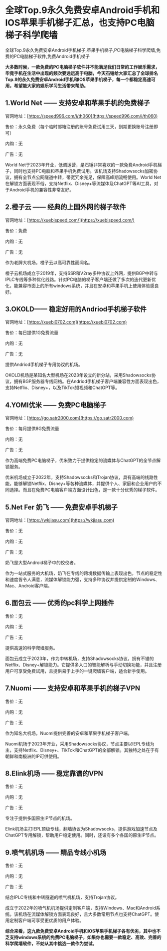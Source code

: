 # 全球Top.9永久免费安卓Android手机和IOS苹果手机梯子汇总，也支持PC电脑梯子科学爬墙
全球Top.9永久免费安卓Android手机梯子,苹果手机梯子,PC电脑梯子科学爬墙,免费的PC电脑梯子软件,免费Android手机梯子

**大多数时候，一款免费的PC电脑梯子软件并不能满足我们日常的工作娱乐需求，毕竟手机在生活中出现的频次要远远高于电脑，今天石锤给大家汇总了全球排名Top.9的永久免费安卓Android手机和IOS苹果手机梯子，每一个都稳定高速可用，希望能大家的娱乐学习生活带来帮助。**

## 1.World Net —— 支持安卓和苹果手机的免费梯子
官网地址：[https://speed996.com/i/th060](https://speed996.com/i/th060)

售价：永久免费（每个临时邮箱注册的账号免费试用三天，到期更换账号注册即可）

内购：无

广告：无

World Net于2023年开业，低调运营，是石锤非常喜欢的一款免费Android手机梯子，同时也支持PC电脑和苹果手机免费试用。该机场支持Shadowsocks加密协议，拥有全节点公网隧道中转，带宽冗余充足，保障高峰期流畅使用。World Net在解锁方面表现不俗，支持Netflix、Disney+等流媒体及ChatGPT等AI工具，对于Android手机的兼容性非常友好。

## 2.橙子云 —— 经典的上国外网的梯子软件
官网地址：[https://xuebispeed.com/](https://xuebispeed.com/)

售价：免费

内购：无

广告：无

作为老牌大机场，橙子云以高可靠性而闻名。

橙子云机场成立于2019年，支持SSR和V2ray多种协议上外网，提供BGP中转与IPLC专线等多种优化线路。针对PC电脑的梯子客户端还做了多次的迭代更新优化，能兼容市面上的所有windows系统，并且在安卓和苹果手机上使用体验感良好。

## 3.OKOLD—— 稳定好用的Andriod手机梯子软件
官网地址：[https://xuebi0702.com](https://xuebi0702.com)

售价：每日提供1G免费流量

内购：无

广告：无

提供Andriod手机梯子专用协议的机场。

OKOLD机场是某知名大型机场在2023年设立的新分站，采用Shadowsocks协议，拥有BGP服务器专线网络。在Andriod手机梯子客户端兼容性方面表现出色，支持Netflix、Disney+，以及TikTok短视频和ChatGPT等。

## 4.YOMI优米 —— 免费PC电脑梯子
官网地址：[https://go.satr2000.com](https://go.satr2000.com)

售价：每月提供8G免费流量

内购：无

广告：无

作为高端免费PC电脑梯子，优米致力于提供稳定的流媒体与ChatGPT的全节点解锁服务。

优米机场成立于2022年，支持Shadowsocks和Trojan协议，具有高端的线路性能，能够解锁Netflix、Disney+等各种流媒体，并提供个人、家庭和企业用户的不同选择。而且在免费PC电脑客户端方面设计出色，是一款十分优秀的梯子软件。

## 5.Net Fer 奶飞 —— 免费安卓手机梯子
官网地址：[https://wkjiasu.com](https://wkjiasu.com)

售价：无

内购：无

广告：无

奶飞是大型Android梯子中的佼佼者。

作为一站式服务的大机场，奶飞在专线的跨境数据传输上表现出色，节点的稳定性和速度皆令人满意，流媒体解锁能力强，支持多种协议并提供定制的Windows、Mac、Android客户端。

## 6.面包云 —— 优秀的pc科学上网插件
售价：无

内购：无

广告：无

提供高速的科学爬墙服务。

面包云成立于2023年，作为中转机场，支持Shadowsocks协议，拥有不错的Netflix、Disney+解锁能力。它提供多入口的智能解析与手动切换功能，并且注册用户可享受免费试用，且提供易于上手的一键爬墙客户端，适合新手使用。

## 7.Nuomi —— 支持安卓和苹果手机的梯子VPN
售价：无

内购：无

广告：无

作为知名大机场，Nuomi提供完善的安卓和苹果手机梯子客户端。

Nuomi机场于2023年开业，采用Shadowsocks协议，节点主要以IEPL专线为主，支持Netflix、Disney+、TikTok和ChatGPT的全部解锁。其独特之处在于有朝鲜和南极洲的IP可供使用。

## 8.Elink机场 —— 稳定靠谱的VPN
售价：无

内购：无

广告：无

专注于提供多国原生IP节点的机场。

Elink机场主打IEPL顶级专线，翻墙协议为Shadowsocks，提供游戏加速节点及ChatGPT专用解锁，帮助用户稳定使用。同时，还设有多个各国的原生IP节点。

## 9.喷气机机场 —— 精品专线小机场
售价：无

内购：无

广告：无

结合IPLC专线和中转隧道的喷气机机场，支持Trojan协议。

成立于2022年的喷气机机场提供定制客户端，支持Windows、Mac和Android系统。该机场在流媒体解锁方面表现良好，且大多数常用节点也支持ChatGPT。使用定制客户端可享受更优质的用户体验。

**综合来看，这九款免费安卓Android手机和IOS苹果手机梯子各有优劣，其中也不乏支持windows系统的免费PC电脑梯子，如果你也需要一款稳定、高效、完善的科学爬墙软件，不妨从其中挑选一款作为尝试。**

